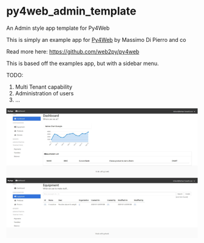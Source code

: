 # py4web_admin_template
An Admin style app template for Py4Web

This is simply an example app for [Py4Web](https://py4web.com/) by Massimo Di Pierro and co

Read more here: https://github.com/web2py/py4web

This is based off the examples app, but with a sidebar menu.

TODO:
1. Multi Tenant capability
2. Administration of users
3. ...

![](static/images/py4web_01.JPG)
![](static/images/py4web_02.JPG)
